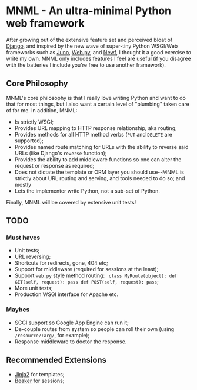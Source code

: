 MNML - An ultra-minimal Python web framework
============================================

After growing out of the extensive feature set and perceived bloat of [Django][django], and inspired by the new wave of super-tiny Python WSGI/Web frameworks such as [Juno][juno], [Web.py][webpy], and [Newf][newf], I thought it a good exercise to write my own. MNML only includes features I feel are useful (if you disagree with the batteries I include you're free to use another framework).

Core Philosophy
---------------

MNML's core philosophy is that I really love writing Python and want to do that for most things, but I also want a certain level of "plumbing" taken care of for me. In addition, MNML:

* Is strictly WSGI;
* Provides URL mapping to HTTP response relationship, aka routing;
* Provides methods for all HTTP method verbs (`PUT` and `DELETE` are supported);
* Provides named route matching for URLs with the ability to reverse said URLs (like Django's `reverse` function);
* Provides the ability to add middleware functions so one can alter the request or response as required;
* Does not dictate the template or ORM layer you should use--MNML is strictly about URL routing and serving, and tools needed to do so; and mostly
* Lets the implementer write Python, not a sub-set of Python.

Finally, MNML will be covered by extensive unit tests!

TODO
----

### Must haves

* Unit tests;
* URL reversing;
* Shortcuts for redirects, gone, 404 etc;
* Support for middleware (required for sessions at the least);
* Support `web.py` style method routing: `
    class MyRoute(object):
        def GET(self, request):
            pass
        def POST(self, request):
            pass`;
* More unit tests;
* Production WSGI interface for Apache etc.

### Maybes

* SCGI support so Google App Engine can run it;
* De-couple routes from system so people can roll their own (using `/resource/:arg/`, for example);
* Response middleware to doctor the response.

Recommended Extensions
----------------------

* [Jinja2][jinja] for templates;
* [Beaker][beaker] for sessions;

[django]: http://www.djangoproject.com/
[juno]: http://github.com/breily/juno/tree
[webpy]: http://webpy.org/
[newf]: http://github.com/JaredKuolt/newf/tree
[jinja]: http://jinja.pocoo.org/2/
[beaker]: http://beaker.groovie.org/